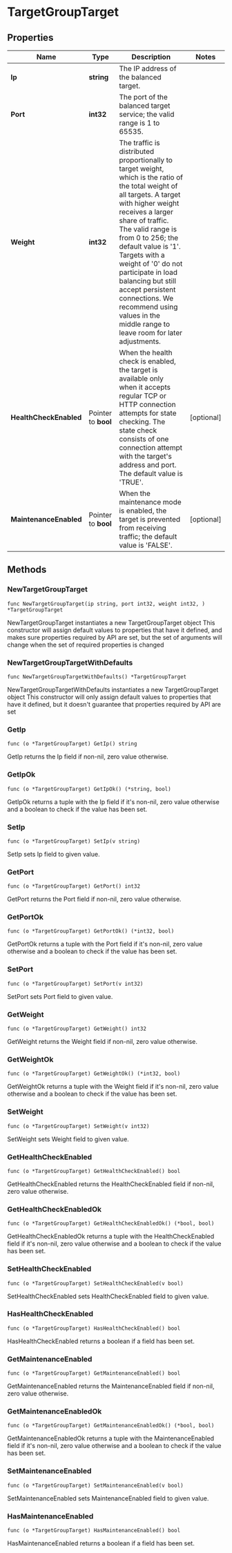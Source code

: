 # TargetGroupTarget

## Properties

|Name | Type | Description | Notes|
|------------ | ------------- | ------------- | -------------|
|**Ip** | **string** | The IP address of the balanced target. | |
|**Port** | **int32** | The port of the balanced target service; the valid range is 1 to 65535. | |
|**Weight** | **int32** | The traffic is distributed proportionally to target weight, which is the ratio of the total weight of all targets. A target with higher weight receives a larger share of traffic. The valid range is from 0 to 256; the default value is &#39;1&#39;. Targets with a weight of &#39;0&#39; do not participate in load balancing but still accept persistent connections. We recommend using values in the middle range to leave room for later adjustments. | |
|**HealthCheckEnabled** | Pointer to **bool** | When the health check is enabled, the target is available only when it accepts regular TCP or HTTP connection attempts for state checking. The state check consists of one connection attempt with the target&#39;s address and port. The default value is &#39;TRUE&#39;. | [optional] |
|**MaintenanceEnabled** | Pointer to **bool** | When the maintenance mode is enabled, the target is prevented from receiving traffic; the default value is &#39;FALSE&#39;. | [optional] |

## Methods

### NewTargetGroupTarget

`func NewTargetGroupTarget(ip string, port int32, weight int32, ) *TargetGroupTarget`

NewTargetGroupTarget instantiates a new TargetGroupTarget object
This constructor will assign default values to properties that have it defined,
and makes sure properties required by API are set, but the set of arguments
will change when the set of required properties is changed

### NewTargetGroupTargetWithDefaults

`func NewTargetGroupTargetWithDefaults() *TargetGroupTarget`

NewTargetGroupTargetWithDefaults instantiates a new TargetGroupTarget object
This constructor will only assign default values to properties that have it defined,
but it doesn't guarantee that properties required by API are set

### GetIp

`func (o *TargetGroupTarget) GetIp() string`

GetIp returns the Ip field if non-nil, zero value otherwise.

### GetIpOk

`func (o *TargetGroupTarget) GetIpOk() (*string, bool)`

GetIpOk returns a tuple with the Ip field if it's non-nil, zero value otherwise
and a boolean to check if the value has been set.

### SetIp

`func (o *TargetGroupTarget) SetIp(v string)`

SetIp sets Ip field to given value.


### GetPort

`func (o *TargetGroupTarget) GetPort() int32`

GetPort returns the Port field if non-nil, zero value otherwise.

### GetPortOk

`func (o *TargetGroupTarget) GetPortOk() (*int32, bool)`

GetPortOk returns a tuple with the Port field if it's non-nil, zero value otherwise
and a boolean to check if the value has been set.

### SetPort

`func (o *TargetGroupTarget) SetPort(v int32)`

SetPort sets Port field to given value.


### GetWeight

`func (o *TargetGroupTarget) GetWeight() int32`

GetWeight returns the Weight field if non-nil, zero value otherwise.

### GetWeightOk

`func (o *TargetGroupTarget) GetWeightOk() (*int32, bool)`

GetWeightOk returns a tuple with the Weight field if it's non-nil, zero value otherwise
and a boolean to check if the value has been set.

### SetWeight

`func (o *TargetGroupTarget) SetWeight(v int32)`

SetWeight sets Weight field to given value.


### GetHealthCheckEnabled

`func (o *TargetGroupTarget) GetHealthCheckEnabled() bool`

GetHealthCheckEnabled returns the HealthCheckEnabled field if non-nil, zero value otherwise.

### GetHealthCheckEnabledOk

`func (o *TargetGroupTarget) GetHealthCheckEnabledOk() (*bool, bool)`

GetHealthCheckEnabledOk returns a tuple with the HealthCheckEnabled field if it's non-nil, zero value otherwise
and a boolean to check if the value has been set.

### SetHealthCheckEnabled

`func (o *TargetGroupTarget) SetHealthCheckEnabled(v bool)`

SetHealthCheckEnabled sets HealthCheckEnabled field to given value.

### HasHealthCheckEnabled

`func (o *TargetGroupTarget) HasHealthCheckEnabled() bool`

HasHealthCheckEnabled returns a boolean if a field has been set.

### GetMaintenanceEnabled

`func (o *TargetGroupTarget) GetMaintenanceEnabled() bool`

GetMaintenanceEnabled returns the MaintenanceEnabled field if non-nil, zero value otherwise.

### GetMaintenanceEnabledOk

`func (o *TargetGroupTarget) GetMaintenanceEnabledOk() (*bool, bool)`

GetMaintenanceEnabledOk returns a tuple with the MaintenanceEnabled field if it's non-nil, zero value otherwise
and a boolean to check if the value has been set.

### SetMaintenanceEnabled

`func (o *TargetGroupTarget) SetMaintenanceEnabled(v bool)`

SetMaintenanceEnabled sets MaintenanceEnabled field to given value.

### HasMaintenanceEnabled

`func (o *TargetGroupTarget) HasMaintenanceEnabled() bool`

HasMaintenanceEnabled returns a boolean if a field has been set.



